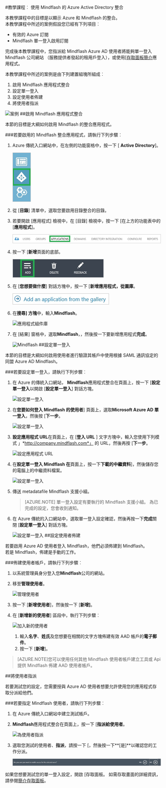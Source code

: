 <properties 
    pageTitle="教學課程︰ Azure Active Directory 整合 Mindflash |Microsoft Azure" 
    description="瞭解如何使用 Mindflash 與 Azure Active Directory 啟用單一登入、 自動化佈建和更多 ！" 
    services="active-directory" 
    authors="jeevansd"  
    documentationCenter="na" 
    manager="femila"/>
<tags 
    ms.service="active-directory" 
    ms.devlang="na" 
    ms.topic="article" 
    ms.tgt_pltfrm="na" 
    ms.workload="identity" 
    ms.date="09/29/2016" 
    ms.author="jeedes" />

#<a name="tutorial-azure-active-directory-integration-with-mindflash"></a>教學課程︰ 使用 Mindflash 的 Azure Active Directory 整合
  
本教學課程中的目標是以顯示 Azure 和 Mindflash 的整合。  
本教學課程中所述的案例假設您已經有下列項目︰

-   有效的 Azure 訂閱
-   Mindflash 單一登入啟用訂閱
  
完成後本教學課程中，您指派給 Mindflash Azure AD 使用者將能夠單一登入 Mindflash 公司網站 （服務提供者發起的租用戶登入），或使用[[存取面板簡介](active-directory-saas-access-panel-introduction.md)應用程式。
  
本教學課程中所述的案例是由下列建置組塊所組成︰

1.  啟用 Mindflash 應用程式整合
2.  設定單一登入
3.  設定使用者佈建
4.  將使用者指派

![案例](./media/active-directory-saas-mindflash-tutorial/IC787132.png "案例")
##<a name="enabling-the-application-integration-for-mindflash"></a>啟用 Mindflash 應用程式整合
  
本節的目標是大綱如何啟用 Mindflash 的整合應用程式。

###<a name="to-enable-the-application-integration-for-mindflash-perform-the-following-steps"></a>若要啟用的 Mindflash 整合應用程式，請執行下列步驟︰

1.  Azure 傳統入口網站中，在左側的功能窗格中，按一下 [ **Active Directory**]。

    ![Active Directory](./media/active-directory-saas-mindflash-tutorial/IC700993.png "Active Directory")

2.  從 [**目錄**] 清單中，選取您要啟用目錄整合的目錄。

3.  若要開啟 [應用程式] 檢視中，在 [目錄] 檢視中，按一下 [在上方的功能表中的 [**應用程式**]。

    ![應用程式](./media/active-directory-saas-mindflash-tutorial/IC700994.png "應用程式")

4.  按一下 [**新增**頁面的底部。

    ![新增應用程式](./media/active-directory-saas-mindflash-tutorial/IC749321.png "新增應用程式")

5.  在 [**您想要做什麼**] 對話方塊中，按一下 [**新增應用程式，從圖庫**。

    ![新增 gallerry 應用程式](./media/active-directory-saas-mindflash-tutorial/IC749322.png "新增 gallerry 應用程式")

6.  在**搜尋] 方塊**中，輸入**Mindflash**。

    ![應用程式組件庫](./media/active-directory-saas-mindflash-tutorial/IC787133.png "應用程式組件庫")

7.  在 [結果] 窗格中，選取**Mindflash**，，然後按一下要新增應用程式**完成**。

    ![Mindflash](./media/active-directory-saas-mindflash-tutorial/IC787134.png "Mindflash")
##<a name="configuring-single-sign-on"></a>設定單一登入
  
本節的目標是大綱如何啟用使用者進行驗證其帳戶中使用根據 SAML 通訊協定的同盟 Azure AD Mindflash。

###<a name="to-configure-single-sign-on-perform-the-following-steps"></a>若要設定單一登入，請執行下列步驟︰

1.  在 Azure 的傳統入口網站， **Mindflash**應用程式整合在頁面上，按一下 [**設定單一登入**以開啟 [**設定單一登入**] 對話方塊。

    ![設定單一登入](./media/active-directory-saas-mindflash-tutorial/IC787135.png "設定單一登入")

2.  在**您要如何登入 Mindflash 的使用者**] 頁面上，選取**Microsoft Azure AD 單一登入**，然後按 [**下一步**。

    ![設定單一登入](./media/active-directory-saas-mindflash-tutorial/IC787136.png "設定單一登入")

3.  **設定應用程式 URL**在頁面上，在 [**登入 URL** ] 文字方塊中，輸入您使用下列模式 」*http://company.mindflash.com*」 的 URL，然後再按 [**下一步**。

    ![設定應用程式 URL](./media/active-directory-saas-mindflash-tutorial/IC787137.png "設定應用程式 URL")

4.  在**設定單一登入 Mindflash 在**頁面上，按一下**下載的中繼資料**]，然後儲存您的電腦上的中繼資料檔案。

    ![設定單一登入](./media/active-directory-saas-mindflash-tutorial/IC787138.png "設定單一登入")

5.  傳送 metadatafile Mindflash 支援小組。

    >[AZURE.NOTE] 單一登入設定有要執行的 Mindflash 支援小組。 為已完成的設定，您會收到通知。

6.  在 Azure 傳統的入口網站中，選取單一登入設定確認，然後再按一下**完成**關閉 [**設定單一登入**] 對話方塊。

    ![設定單一登入](./media/active-directory-saas-mindflash-tutorial/IC787139.png "設定單一登入")
##<a name="configuring-user-provisioning"></a>設定使用者佈建
  
若要啟用 Azure AD 使用者登入 Mindflash，他們必須佈建到 Mindflash。  
若是 Mindflash，佈建是手動的工作。

###<a name="to-provision-a-user-accounts-perform-the-following-steps"></a>佈建使用者帳戶，請執行下列步驟︰

1.  以系統管理員身分登入您**Mindflash**公司的網站。

2.  移至**管理使用者**。

    ![管理使用者](./media/active-directory-saas-mindflash-tutorial/IC787140.png "管理使用者")

3.  按一下 [**新增使用者**]，然後按一下 [**新增]**。

4.  在 [**新增新的使用者**] 區段中，執行下列步驟︰

    ![加入新的使用者](./media/active-directory-saas-mindflash-tutorial/IC787141.png "加入新的使用者")

    1.  輸入**名字**、**姓氏**及您想要在相關的文字方塊佈建有效 AAD 帳戶的**電子郵件**。
    2.  按一下 [**新增**]。

>[AZURE.NOTE]您可以使用任何其他 Mindflash 使用者帳戶建立工具或 Api 提供 Mindflash 佈建 AAD 使用者帳戶。

##<a name="assigning-users"></a>將使用者指派
  
若要測試您的設定，您需要授與 Azure AD 使用者想要允許使用您的應用程式存取分派給他們。

###<a name="to-assign-users-to-mindflash-perform-the-following-steps"></a>若要指定 Mindflash 使用者，請執行下列步驟︰

1.  在 Azure 傳統入口網站中建立測試帳戶。

2.  **Mindflash**應用程式整合在頁面上，按一下 [**指派給使用者**。

    ![為使用者指派](./media/active-directory-saas-mindflash-tutorial/IC787142.png "為使用者指派")

3.  選取您測試的使用者、**指派**，請按一下 [，然後按一下**[是]**以確認您的工作分派。

    ![[是]](./media/active-directory-saas-mindflash-tutorial/IC767830.png "[是]")
  
如果您想要測試您的單一登入設定，開啟 [存取面板。 如需存取畫面的詳細資訊，請參閱[簡介存取面板](active-directory-saas-access-panel-introduction.md)。